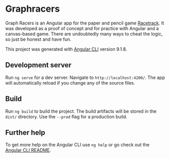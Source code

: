 # Graphracers

Graph Racers is an Angular app for the paper and pencil game [Racetrack](https://en.wikipedia.org/wiki/Racetrack_%28game%29). It was developed as a proof of concept and for practice with Angular and a canvas-based game. There are undoubtedly many ways to cheat the logic, so just be honest and have fun.

This project was generated with [Angular CLI](https://github.com/angular/angular-cli) version 9.1.8.

## Development server

Run `ng serve` for a dev server. Navigate to `http://localhost:4200/`. The app will automatically reload if you change any of the source files.

## Build

Run `ng build` to build the project. The build artifacts will be stored in the `dist/` directory. Use the `--prod` flag for a production build.

## Further help

To get more help on the Angular CLI use `ng help` or go check out the [Angular CLI README](https://github.com/angular/angular-cli/blob/master/README.md).
